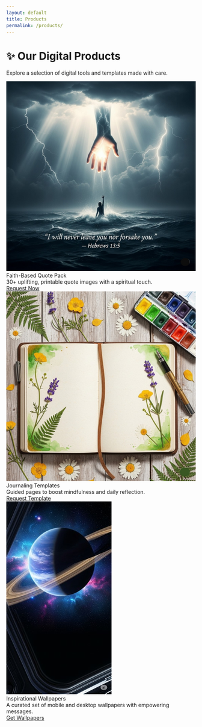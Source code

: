 ```yaml
---
layout: default
title: Products
permalink: /products/
---
```


# ✨ Our Digital Products

Explore a selection of digital tools and templates made with care.

<div class="product-grid">

  <div class="product-card">
    <img class="product-image" src="/assets/products/faith-quotes.jpg" alt="Faith Quotes Pack">
    <div class="product-content">
      <div class="product-title">Faith-Based Quote Pack</div>
      <div class="product-desc">30+ uplifting, printable quote images with a spiritual touch.</div>
      <a href="/request/" class="product-btn">Request Now</a>
    </div>
  </div>

  <div class="product-card">
    <img class="product-image" src="/assets/products/journal-template.jpg" alt="Journal Templates">
    <div class="product-content">
      <div class="product-title">Journaling Templates</div>
      <div class="product-desc">Guided pages to boost mindfulness and daily reflection.</div>
      <a href="/request/" class="product-btn">Request Template</a>
    </div>
  </div>

  <div class="product-card">
    <img class="product-image" src="/assets/products/wallpaper-pack.jpg" alt="Wallpaper Pack">
    <div class="product-content">
      <div class="product-title">Inspirational Wallpapers</div>
      <div class="product-desc">A curated set of mobile and desktop wallpapers with empowering messages.</div>
      <a href="/request/" class="product-btn">Get Wallpapers</a>
    </div>
  </div>

</div>
